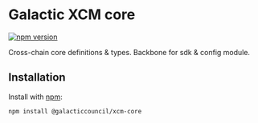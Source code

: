 # Galactic XCM core

[![npm version](https://img.shields.io/npm/v/@galacticcouncil/xcm-core.svg)](https://www.npmjs.com/package/@galacticcouncil/xcm-core)

Cross-chain core definitions & types. Backbone for sdk & config module.

## Installation

Install with [npm](https://www.npmjs.com/):

`npm install @galacticcouncil/xcm-core`
